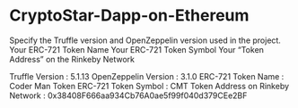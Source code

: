 # CryptoStar-Dapp-on-Ethereum

Specify the Truffle version and OpenZeppelin version used in the project.
Your ERC-721 Token Name
Your ERC-721 Token Symbol
Your “Token Address” on the Rinkeby Network



Truffle Version : 5.1.13
OpenZeppelin Version : 3.1.0
ERC-721 Token Name : Coder Man Token
ERC-721 Token Symbol : CMT
Token Address on Rinkeby Network : 0x38408F666aa934Cb76A0ae5f99f040d379CEe2BF
